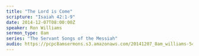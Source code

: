 ```yaml
---
title: "The Lord is Come"
scripture: "Isaiah 42:1-9"
date: 2014-12-07T08:00:00Z
speaker: Ron Williams
sermon_type: 8am
series: "The Servant Songs of the Messiah"
audio: https://pcpc8amsermons.s3.amazonaws.com/20141207_8am_williams-54861678e193a.mp3 
---
```



